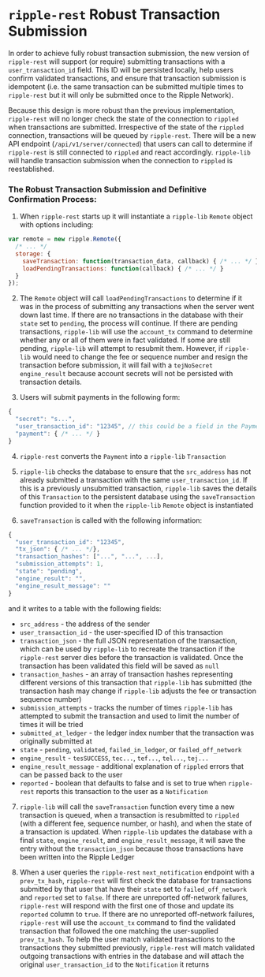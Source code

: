# `ripple-rest` Robust Transaction Submission

In order to achieve fully robust transaction submission, the new version of `ripple-rest` will support (or require) submitting transactions with a `user_transaction_id` field. This ID will be persisted locally, help users confirm validated transactions, and ensure that transaction submission is idempotent (i.e. the same transaction can be submitted multiple times to `ripple-rest` but it will only be submitted once to the Ripple Network).

Because this design is more robust than the previous implementation, `ripple-rest` will no longer check the state of the connection to `rippled` when transactions are submitted. Irrespective of the state of the `rippled` connection, transactions will be queued by `ripple-rest`. There will be a new API endpoint (`/api/v1/server/connected`) that users can call to determine if `ripple-rest` is still connected to `rippled` and react accordingly. `ripple-lib` will handle transaction submission when the connection to `rippled` is reestablished.


### The Robust Transaction Submission and Definitive Confirmation Process:

1. When `ripple-rest` starts up it will instantiate a `ripple-lib` `Remote` object with options including:
  
  ```js
  var remote = new ripple.Remote({
    /* ... */
    storage: {
      saveTransaction: function(transaction_data, callback) { /* ... */ },
      loadPendingTransactions: function(callback) { /* ... */ }
    }
  });
  ```

2. The `Remote` object will call `loadPendingTransactions` to determine if it was in the process of submitting any transactions when the server went down last time. If there are no transactions in the database with their `state` set to `pending`, the process will continue. If there are pending transactions, `ripple-lib` will use the `account_tx` command to determine whether any or all of them were in fact validated. If some are still pending, `ripple-lib` will attempt to resubmit them. However, if `ripple-lib` would need to change the fee or sequence number and resign the transaction before submission, it will fail with a `tejNoSecret` `engine_result` because account secrets will not be persisted with transaction details.

3. Users will submit payments in the following form:

  ```js
  {
    "secret": "s...",
    "user_transaction_id": "12345", // this could be a field in the Payment
    "payment": { /* ... */ }
  }
  ```

4. `ripple-rest` converts the `Payment` into a `ripple-lib` `Transaction`

5. `ripple-lib` checks the database to ensure that the `src_address` has not already submitted a transaction with the same `user_transaction_id`. If this is a previously unsubmitted transaction, `ripple-lib` saves the details of this `Transaction` to the persistent database using the `saveTransaction` function provided to it when the `ripple-lib` `Remote` object is instantiated

6. `saveTransaction` is called with the following information:

  ```js
  {
    "user_transaction_id": "12345",
    "tx_json": { /* ... */},
    "transaction_hashes": ["...", "...", ...],
    "submission_attempts": 1,
    "state": "pending",
    "engine_result": "",
    "engine_result_message": ""
  }
  ```
  and it writes to a table with the following fields:
  + `src_address` - the address of the sender
  + `user_transaction_id` - the user-specified ID of this transaction
  + `transaction_json` - the full JSON representation of the transaction, which can be used by `ripple-lib` to recreate the transaction if the `ripple-rest` server dies before the transaction is validated. Once the transaction has been validated this field will be saved as `null`
  + `transaction_hashes` - an array of transaction hashes representing different versions of this transaction that `ripple-lib` has submitted (the transaction hash may change if `ripple-lib` adjusts the fee or transaction sequence number)
  + `submission_attempts` - tracks the number of times `ripple-lib` has attempted to submit the transaction and used to limit the number of times it will be tried
  + `submitted_at_ledger` - the ledger index number that the transaction was originally submitted at
  + `state` - `pending`, `validated`, `failed_in_ledger`, or `failed_off_network`
  + `engine_result` - `tesSUCCESS`, `tec...`, `tef...`, `tel...`, `tej...`
  + `engine_result_message` - additional explanation of `rippled` errors that can be passed back to the user
  + `reported` - boolean that defaults to false and is set to true when `ripple-rest` reports this transaction to the user as a `Notification`

7. `ripple-lib` will call the `saveTransaction` function every time a new transaction is queued, when a transaction is resubmitted to `rippled` (with a different fee, sequence number, or hash), and when the state of a transaction is updated. When `ripple-lib` updates the database with a final `state`, `engine_result`, and `engine_result_message`, it will save the entry without the `transaction_json` because those transactions have been written into the Ripple Ledger

8. When a user queries the `ripple-rest` `next_notification` endpoint with a `prev_tx_hash`, `ripple-rest` will first check the database for transactions submitted by that user that have their `state` set to `failed_off_network` and `reported` set to `false`. If there are unreported off-network failures, `ripple-rest` will respond with the first one of those and update its `reported` column to `true`. If there are no unreported off-network failures, `ripple-rest` will use the `account_tx` command to find the validated transaction that followed the one matching the user-supplied `prev_tx_hash`. To help the user match validated transactions to the transactions they submitted previously, `ripple-rest` will match validated outgoing transactions with entries in the database and will attach the original `user_transaction_id` to the `Notification` it returns

